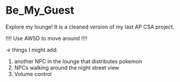 # Be_My_Guest
Explore my lounge! 
It is a cleaned version of my last AP CSA project. 

!!!! Use AWSD to move around !!!!

-> things I might add:
 1) another NPC in the lounge that distributes pokemon
 2) NPCs walking around the night street view
 3) Volume control 
 
